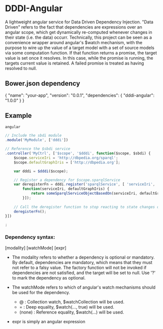 # DDDI-Angular

A lightweight angular service for Data Driven Dependency Injection.
"Data Driven" refers to the fact that dependencies are expressions over an angular scope, which get dynamically re-computed whenever changes in their state (i.e. the data) occurr.
Technically, this project can be seen as a convenience wrapper around angular's $watch mechanism, with the purpose to wire up the value of a target model with a set of source models via some computation function.
If that function returns a promise, the target value is set once it resolves. In this case, while the promise is running, the targets current value is retained. A failed promise is treated as having resolved to null.

## Bower.json dependency
{
  "name": "your-app",
  "version": "0.0.1",
  "dependencies": {
    "dddi-angular": "1.0.0"
  }
}

## Example
```js
angular

// Include the sbdi module
.module('MyModule', ['dddi'])

// Reference the $sbdi service
.controller('MyCtrl', ['$scope', '$dddi', function($scope, $sbdi) {
    $scope.serviceIri = 'http://dbpedia.org/sparql';
    $scope.defaultGraphIris = ['http://dbpedia.org'];

    var dddi = $dddi($scope);

    // Register a dependency for $scope.sparqlService
    var deregisterFn = dddi.register('sparqlService', [ 'serviceIri', '?defaultGraphIris',
        function(serviceIri, defaultGraphIris) {
            return someSparqlServiceObjectBasedOn(serviceIri, defaultGraphIris);
        }]);
        
    // Call the deregister function to stop reacting to state changes of respective dependencies
    deregisterFn();
}])

;
```

### Dependency syntax:
[modality] [watchMode] [expr]

* The modality refers to whether a dependency is optional or mandatory. By default, dependencies are mandatory, which means that they must not refer to a falsy value. The factory function will not be invoked if dependencies are not satisfied, and the target will be set to null. Use '?' to mark the dependency as optional.
* The watchMode refers to which of angular's watch mechanisms should be used for the dependency.

   * @ : Collection watch, $watchCollection will be used.
   * = : Deep equality, $watch(..., true) will be used.
   * (none) : Reference equality, $watch(...) will be used.

* expr is simply an angular expression

